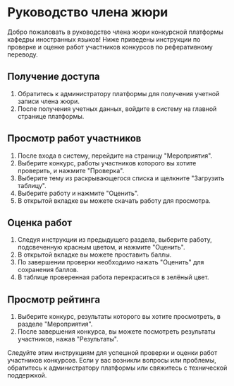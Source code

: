 # Руководство члена жюри

Добро пожаловать в руководство члена жюри конкурсной платформы кафедры иностранных языков! Ниже приведены инструкции по проверке и оценке работ участников конкурсов по реферативному переводу.

## Получение доступа

1. Обратитесь к администратору платформы для получения учетной записи члена жюри.
2. После получения учетных данных, войдите в систему на главной странице платформы.

## Просмотр работ участников

1. После входа в систему, перейдите на страницу "Мероприятия".
2. Выберите конкурс, работы участников которого вы хотите проверить, и нажмите "Проверка".
3. Выберите тему из раскрывающегося списка и щелкните "Загрузить таблицу".
4. Выберите работу и нажмите "Оценить".
5. В открытой вкладке вы можете скачать работу для просмотра.

## Оценка работ

1. Следуя инструкции из предыдущего раздела, выберите работу, подсвеченную красным цветом, и нажмите "Оценить".
1. В открытой вкладке вы можете проставить баллы.
2. По завершении проверки необходимо нажать "Оценить" для сохранения баллов.
3. В таблице проверенная работа перекраситься в зелёный цвет.

## Просмотр рейтинга

1. Выберите конкурс, результаты которого вы хотите просмотреть, в разделе "Мероприятия".
2. После завершения конкурса, вы можете посмотреть результаты участников, нажав "Результаты".

Следуйте этим инструкциям для успешной проверки и оценки работ участников конкурсов. Если у вас возникли вопросы или проблемы, обратитесь к администратору платформы или свяжитесь с технической поддержкой.